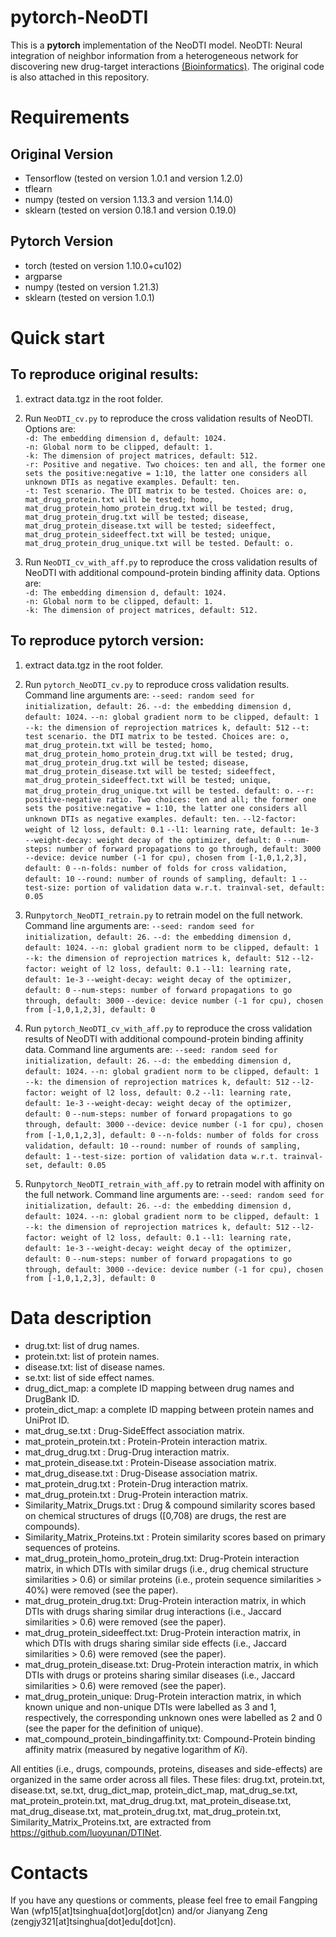 # pytorch-NeoDTI
This is a **pytorch** implementation of the NeoDTI model.
NeoDTI: Neural integration of neighbor information from a heterogeneous network for discovering new drug-target interactions [(Bioinformatics)](https://academic.oup.com/bioinformatics/advance-article/doi/10.1093/bioinformatics/bty543/5047760). The original code is also attached in this repository. 

<!-- # Recent Update 09/06/2018
L2 regularization is added. -->

# Requirements

## Original Version
* Tensorflow (tested on version 1.0.1 and version 1.2.0)
* tflearn
* numpy (tested on version 1.13.3 and version 1.14.0)
* sklearn (tested on version 0.18.1 and version 0.19.0)

## Pytorch Version
* torch (tested on version 1.10.0+cu102)
* argparse 
* numpy (tested on version 1.21.3)
* sklearn (tested on version 1.0.1)

# Quick start

## To reproduce original results:
1. extract data.tgz in the root folder.

2. Run <code>NeoDTI_cv.py</code> to reproduce the cross validation results of NeoDTI. Options are:  
`-d: The embedding dimension d, default: 1024.`  
`-n: Global norm to be clipped, default: 1.`  
`-k: The dimension of project matrices, default: 512.`  
`-r: Positive and negative. Two choices: ten and all, the former one sets the positive:negative = 1:10, the latter one considers all unknown DTIs as negative examples. Default: ten.`  
`-t: Test scenario. The DTI matrix to be tested. Choices are: o, mat_drug_protein.txt will be tested; homo, mat_drug_protein_homo_protein_drug.txt will be tested; drug, mat_drug_protein_drug.txt will be tested; disease, mat_drug_protein_disease.txt will be tested; sideeffect, mat_drug_protein_sideeffect.txt will be tested; unique, mat_drug_protein_drug_unique.txt will be tested. Default: o.`

3. Run <code>NeoDTI_cv_with_aff.py</code> to reproduce the cross validation results of NeoDTI with additional compound-protein binding affinity data. Options are:  
`-d: The embedding dimension d, default: 1024.`  
`-n: Global norm to be clipped, default: 1.`  
`-k: The dimension of project matrices, default: 512.`  



## To reproduce pytorch version:
1. extract data.tgz in the root folder.

2. Run <code>pytorch_NeoDTI_cv.py</code> to reproduce cross validation results. Command line arguments are:
`--seed: random seed for initialization, default: 26.`
`--d: the embedding dimension d, default: 1024.`
`--n: global gradient norm to be clipped, default: 1`
`--k: the dimension of reprojection matrices k, default: 512`
`--t: test scenario. the DTI matrix to be tested. Choices are: o, mat_drug_protein.txt will be tested; homo, mat_drug_protein_homo_protein_drug.txt will be tested; drug, mat_drug_protein_drug.txt will be tested; disease, mat_drug_protein_disease.txt will be tested; sideeffect, mat_drug_protein_sideeffect.txt will be tested; unique, mat_drug_protein_drug_unique.txt will be tested. default: o.`
`--r: positive-negative ratio. Two choices: ten and all; the former one sets the positive:negative = 1:10, the latter one considers all unknown DTIs as negative examples. default: ten.`
`--l2-factor: weight of l2 loss, default: 0.1`
`--l1: learning rate, default: 1e-3`
`--weight-decay: weight decay of the optimizer, default: 0`
`--num-steps: number of forward propagations to go through, default: 3000`
`--device: device number (-1 for cpu), chosen from [-1,0,1,2,3], default: 0`
`--n-folds: number of folds for cross validation, default: 10`
`--round: number of rounds of sampling, default: 1`
`--test-size: portion of validation data w.r.t. trainval-set, default: 0.05`

3. Run<code>pytorch_NeoDTI_retrain.py</code> to retrain model on the full network. Command line arguments are:
`--seed: random seed for initialization, default: 26.`
`--d: the embedding dimension d, default: 1024.`
`--n: global gradient norm to be clipped, default: 1`
`--k: the dimension of reprojection matrices k, default: 512`
`--l2-factor: weight of l2 loss, default: 0.1`
`--l1: learning rate, default: 1e-3`
`--weight-decay: weight decay of the optimizer, default: 0`
`--num-steps: number of forward propagations to go through, default: 3000`
`--device: device number (-1 for cpu), chosen from [-1,0,1,2,3], default: 0`

4. Run <code>pytorch_NeoDTI_cv_with_aff.py</code> to reproduce the cross validation results of NeoDTI with additional compound-protein binding affinity data.
Command line arguments are:
`--seed: random seed for initialization, default: 26.`
`--d: the embedding dimension d, default: 1024.`
`--n: global gradient norm to be clipped, default: 1`
`--k: the dimension of reprojection matrices k, default: 512`
`--l2-factor: weight of l2 loss, default: 0.2`
`--l1: learning rate, default: 1e-3`
`--weight-decay: weight decay of the optimizer, default: 0`
`--num-steps: number of forward propagations to go through, default: 3000`
`--device: device number (-1 for cpu), chosen from [-1,0,1,2,3], default: 0`
`--n-folds: number of folds for cross validation, default: 10`
`--round: number of rounds of sampling, default: 1`
`--test-size: portion of validation data w.r.t. trainval-set, default: 0.05`

5. Run<code>pytorch_NeoDTI_retrain_with_aff.py</code> to retrain model with affinity on the full network. Command line arguments are:
`--seed: random seed for initialization, default: 26.`
`--d: the embedding dimension d, default: 1024.`
`--n: global gradient norm to be clipped, default: 1`
`--k: the dimension of reprojection matrices k, default: 512`
`--l2-factor: weight of l2 loss, default: 0.1`
`--l1: learning rate, default: 1e-3`
`--weight-decay: weight decay of the optimizer, default: 0`
`--num-steps: number of forward propagations to go through, default: 3000`
`--device: device number (-1 for cpu), chosen from [-1,0,1,2,3], default: 0`

# Data description
* drug.txt: list of drug names.
* protein.txt: list of protein names.
* disease.txt: list of disease names.
* se.txt: list of side effect names.
* drug_dict_map: a complete ID mapping between drug names and DrugBank ID.
* protein_dict_map: a complete ID mapping between protein names and UniProt ID.
* mat_drug_se.txt : Drug-SideEffect association matrix.
* mat_protein_protein.txt : Protein-Protein interaction matrix.
* mat_drug_drug.txt : Drug-Drug interaction matrix.
* mat_protein_disease.txt : Protein-Disease association matrix.
* mat_drug_disease.txt : Drug-Disease association matrix.
* mat_protein_drug.txt : Protein-Drug interaction matrix.
* mat_drug_protein.txt : Drug-Protein interaction matrix.
* Similarity_Matrix_Drugs.txt : Drug & compound similarity scores based on chemical structures of drugs (\[0,708) are drugs, the rest are compounds).
* Similarity_Matrix_Proteins.txt : Protein similarity scores based on primary sequences of proteins.
* mat_drug_protein_homo_protein_drug.txt: Drug-Protein interaction matrix, in which DTIs with similar drugs (i.e., drug chemical structure similarities > 0.6) or similar proteins (i.e., protein sequence similarities > 40%) were removed (see the paper).
* mat_drug_protein_drug.txt: Drug-Protein interaction matrix, in which DTIs with drugs sharing similar drug interactions (i.e., Jaccard similarities > 0.6) were removed (see the paper).
* mat_drug_protein_sideeffect.txt: Drug-Protein interaction matrix, in which DTIs with drugs sharing similar side effects (i.e., Jaccard similarities > 0.6) were removed (see the paper).
* mat_drug_protein_disease.txt: Drug-Protein interaction matrix, in which DTIs with drugs or proteins sharing similar diseases (i.e., Jaccard similarities > 0.6) were removed (see the paper).
* mat_drug_protein_unique: Drug-Protein interaction matrix, in which known unique and non-unique DTIs were labelled as 3 and 1, respectively, the corresponding unknown ones were labelled as 2 and 0 (see the paper for the definition of unique). 
* mat_compound_protein_bindingaffinity.txt: Compound-Protein binding affinity matrix (measured by negative logarithm of _Ki_).

All entities (i.e., drugs, compounds, proteins, diseases and side-effects) are organized in the same order across all files. These files: drug.txt, protein.txt, disease.txt, se.txt, drug_dict_map, protein_dict_map, mat_drug_se.txt, mat_protein_protein.txt, mat_drug_drug.txt, mat_protein_disease.txt, mat_drug_disease.txt, mat_protein_drug.txt, mat_drug_protein.txt, Similarity_Matrix_Proteins.txt, are extracted from https://github.com/luoyunan/DTINet.



# Contacts
If you have any questions or comments, please feel free to email Fangping Wan (wfp15[at]tsinghua[dot]org[dot]cn) and/or Jianyang Zeng (zengjy321[at]tsinghua[dot]edu[dot]cn).

